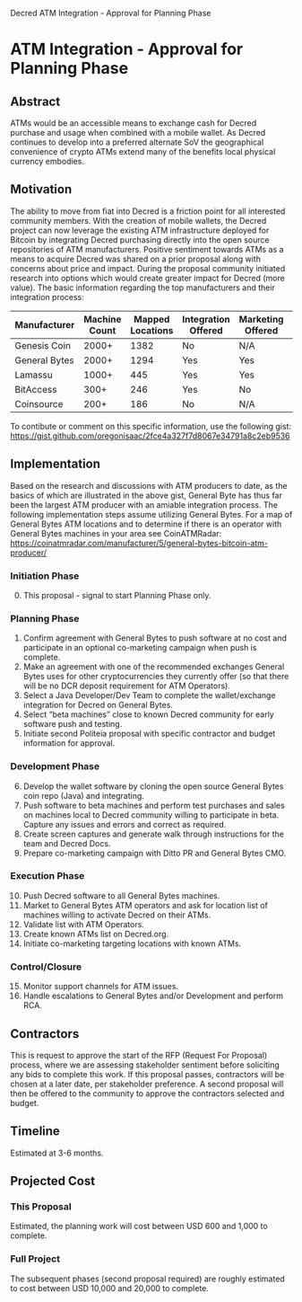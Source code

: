 Decred ATM Integration - Approval for Planning Phase
# ATM Integration - Approval for Planning Phase
## Abstract
ATMs would be an accessible means to exchange cash for Decred purchase and usage when combined with a mobile wallet.  As Decred continues to develop into a preferred alternate SoV the geographical convenience of crypto ATMs extend many of the benefits local physical currency embodies.

## Motivation
The ability to move from fiat into Decred is a friction point for all interested community members.  With the creation of mobile wallets, the Decred project can now leverage the existing ATM infrastructure deployed for Bitcoin by integrating Decred purchasing directly into the open source repositories of ATM manufacturers.
Positive sentiment towards ATMs as a means to acquire Decred was shared on a prior proposal along with concerns about price and impact.  During the proposal community initiated research into options which would create greater impact for Decred (more value).
The basic information regarding the top manufacturers and their integration process:

Manufacturer  | Machine Count | Mapped Locations | Integration Offered | Marketing Offered | Deployment Type | Development Type | Repo Location
 ---          | ---           | ---              | ---                 | ---               | ---             | ---              | ---
Genesis Coin  | 2000+         | 1382             | No                  | N/A               | N/A             | Unknown          | N/A
General Bytes | 2000+         | 1294             | Yes                 | Yes               | Push            | Open Source      | https://github.com/GENERALBYTESCOM
Lamassu       | 1000+         | 445              | Yes                 | Yes               | Pull            | Open Source      | https://github.com/lamassu
BitAccess     | 300+          | 246              | Yes                 | No                | TBD             | Open Source      | https://github.com/bitaccess
Coinsource    | 200+          | 186              | No                  | N/A               | N/A             | Unknown          | N/A

To contibute or comment on this specific information, use the following gist:
https://gist.github.com/oregonisaac/2fce4a327f7d8067e34791a8c2eb9536

## Implementation
Based on the research and discussions with ATM producers to date, as the basics of which are illustrated in the above gist, General Byte has thus far been the largest ATM producer with an amiable integration process.  The following implementation steps assume utilizing General Bytes.  For a map of General Bytes ATM locations and to determine if there is an operator with General Bytes machines in your area see CoinATMRadar: https://coinatmradar.com/manufacturer/5/general-bytes-bitcoin-atm-producer/

### Initiation Phase
0. This proposal - signal to start Planning Phase only.
### Planning Phase
1. Confirm agreement with General Bytes to push software at no cost and participate in an optional co-marketing campaign when push is complete.
2. Make an agreement with one of the recommended exchanges General Bytes uses for other cryptocurrencies they currently offer (so that there will be no DCR deposit requirement for ATM Operators).
3. Select a Java Developer/Dev Team to complete the wallet/exchange integration for Decred on General Bytes.  
4. Select “beta machines” close to known Decred community for early software push and testing.
5. Initiate second Politeia proposal with specific contractor and budget information for approval.
### Development Phase
6. Develop the wallet software by cloning the open source General Bytes coin repo (Java) and integrating.
7. Push software to beta machines and perform test purchases and sales on machines local to Decred community willing to participate in beta.  Capture any issues and errors and correct as required.
8. Create screen captures and generate walk through instructions for the team and Decred Docs.
9. Prepare co-marketing campaign with Ditto PR and General Bytes CMO.
### Execution Phase
10. Push Decred software to all General Bytes machines.
11. Market to General Bytes ATM operators and ask for location list of machines willing to activate Decred on their ATMs.
12. Validate list with ATM Operators.
13. Create known ATMs list on Decred.org.
14. Initiate co-marketing targeting locations with known ATMs.
### Control/Closure
15. Monitor support channels for ATM issues.
16. Handle escalations to General Bytes and/or Development and perform RCA.

## Contractors
This is request to approve the start of the RFP (Request For Proposal) process, where we are assessing stakeholder sentiment before soliciting any bids to complete this work. If this proposal passes, contractors will be chosen at a later date, per stakeholder preference.  A second proposal will then be offered to the community to approve the contractors selected and budget.

## Timeline
Estimated at 3-6 months.

## Projected Cost
### This Proposal
Estimated, the planning work will cost between USD 600 and 1,000 to complete.
### Full Project
The subsequent phases (second proposal required) are roughly estimated to cost between USD 10,000 and 20,000 to complete.
